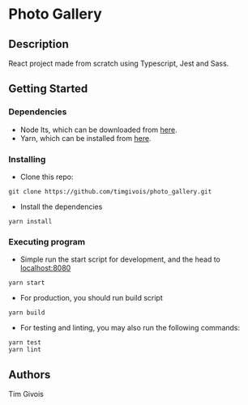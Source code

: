 # Photo Gallery

## Description
React project made from scratch using Typescript, Jest and Sass.


## Getting Started

### Dependencies

* Node lts, which can be downloaded from [here](https://nodejs.org/es/download/).
* Yarn, which can be installed from [here](https://yarnpkg.com/lang/en/docs/install/).

### Installing

* Clone this repo:
```
git clone https://github.com/timgivois/photo_gallery.git
```
* Install the dependencies
```
yarn install
```

### Executing program

* Simple run the start script for development, and the head to [localhost:8080](http://localhost:8080)
```
yarn start
```
* For production, you should run build script
```
yarn build
```
* For testing and linting, you may also run the following commands:
```
yarn test
yarn lint
```

## Authors
Tim Givois
